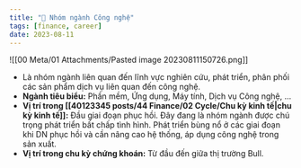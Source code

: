 ```yaml
---
title: "🌱 Nhóm ngành Công nghệ"
tags: [finance, career]
date: 2023-08-11
---
```


![[00 Meta/01 Attachments/Pasted image 20230811150726.png]]

- Là nhóm ngành liên quan đến lĩnh vực nghiên cứu, phát triển, phân phối các sản phẩm dịch vụ liên quan đến công nghệ.
- **Ngành tiêu biểu:** Phần mềm, Ứng dụng, Máy tính, Dịch vụ Công nghệ, ...
- **Vị trí trong [[40123345 posts/44 Finance/02 Cycle/Chu kỳ kinh tế|chu kỳ kinh tế]]:** Đầu giai đoạn phục hồi. Đây đang là nhóm ngành được chú trọng phát triển bất chấp tình hình. Phát triển bùng nổ ở các giai đoạn khi DN phục hồi và cần nâng cao hệ thống, áp dụng công nghệ trong sản xuất.
- **Vị trí trong chu kỳ chứng khoán:** Từ đầu đến giữa thị trường Bull.